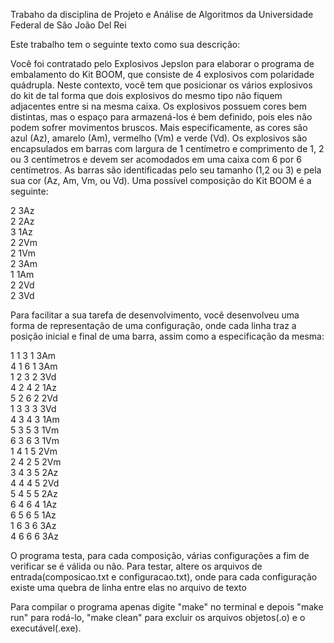 Trabaho da disciplina de Projeto e Análise de Algoritmos da Universidade Federal de São João Del Rei 

Este trabalho tem o seguinte texto como sua descrição:

Você foi contratado pelo Explosivos Jepslon para elaborar o programa de embalamento do Kit
BOOM, que consiste de 4 explosivos com polaridade quádrupla. Neste contexto, você tem que
posicionar os vários explosivos do kit de tal forma que dois explosivos do mesmo tipo não fiquem
adjacentes entre si na mesma caixa. Os explosivos possuem cores bem distintas, mas o espaço
para armazená-los é bem definido, pois eles não podem sofrer movimentos bruscos.
Mais especificamente, as cores são azul (Az), amarelo (Am), vermelho (Vm) e verde (Vd). Os
explosivos são encapsulados em barras com largura de 1 centímetro e comprimento de 1, 2 ou
3 centímetros e devem ser acomodados em uma caixa com 6 por 6 centímetros. As barras são
identificadas pelo seu tamanho (1,2 ou 3) e pela sua cor (Az, Am, Vm, ou Vd). Uma possível
composição do Kit BOOM é a seguinte:

2 3Az  
2 2Az  
3 1Az  
2 2Vm  
2 1Vm  
2 3Am  
1 1Am  
2 2Vd  
2 3Vd  

Para facilitar a sua tarefa de desenvolvimento, você desenvolveu uma forma de representação
de uma configuração, onde cada linha traz a posição inicial e final de uma barra, assim como a
especificação da mesma:

1 1 3 1 3Am  
4 1 6 1 3Am  
1 2 3 2 3Vd  
4 2 4 2 1Az  
5 2 6 2 2Vd  
1 3 3 3 3Vd  
4 3 4 3 1Am  
5 3 5 3 1Vm  
6 3 6 3 1Vm  
1 4 1 5 2Vm  
2 4 2 5 2Vm  
3 4 3 5 2Az  
4 4 4 5 2Vd  
5 4 5 5 2Az  
6 4 6 4 1Az  
6 5 6 5 1Az  
1 6 3 6 3Az  
4 6 6 6 3Az  

O programa testa, para cada composição, várias configurações a fim de verificar se é válida ou não. Para testar, altere os arquivos de entrada(composicao.txt e configuracao.txt), onde para cada configuração existe uma quebra de linha entre elas no arquivo de texto

Para compilar o programa apenas digite "make" no terminal e depois "make run" para rodá-lo, "make clean" para excluir os arquivos objetos(.o) e o executável(.exe).